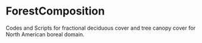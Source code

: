 # ForestComposition
Codes and Scripts for fractional deciduous cover and tree canopy cover for North American boreal domain.
